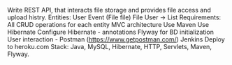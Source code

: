 Write REST API, that interacts file storage and provides file access and upload histry.
Entities:
User
Event (File file)
File
User -> List<Events>
Requirements:
All CRUD operations for each entity
MVC architecture
Use Maven
Use Hibernate
Configure Hibernate - annotations
Flyway for BD initialization
User interaction - Postman (https://www.getpostman.com/)
Jenkins
Deploy to heroku.com
Stack: Java, MySQL, Hibernate, HTTP, Servlets, Maven, Flyway.

